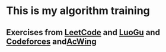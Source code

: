 # This is my algorithm training
## Exercises from [LeetCode](https://www.leetcode.cn) and [LuoGu](https://www.luogu.com.cn/) and [Codeforces](https://codeforces.com/) and[AcWing](https://www.acwing.com/)